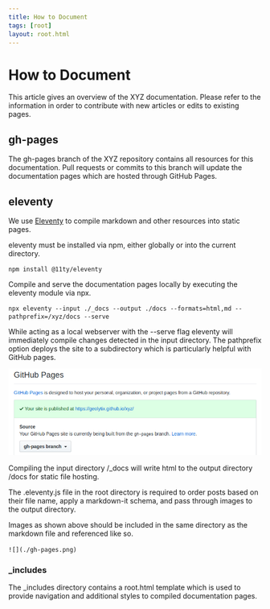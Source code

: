 ```yaml
---
title: How to Document
tags: [root]
layout: root.html
---
```


# How to Document

This article gives an overview of the XYZ documentation. Please refer to the information in order to contribute with new articles or edits to existing pages.

## gh-pages

The gh-pages branch of the XYZ repository contains all resources for this documentation. Pull requests or commits to this branch will update the documentation pages which are hosted through GitHub Pages.

## eleventy

We use [Eleventy](https://github.com/11ty/eleventy) to compile markdown and other resources into static pages.

eleventy must be installed via npm, either globally or into the current directory.

```
npm install @11ty/eleventy
```

Compile and serve the documentation pages locally by executing the eleventy module via npx.

```
npx eleventy --input ./_docs --output ./docs --formats=html,md --pathprefix=/xyz/docs --serve
```

While acting as a local webserver with the --serve flag eleventy will immediately compile changes detected in the input directory. The pathprefix option deploys the site to a subdirectory which is particularly helpful with GitHub pages.

![](./gh-pages.png)

Compiling the input directory /_docs will write html to the output directory /docs for static file hosting.

The .eleventy.js file in the root directory is required to order posts based on their file name, apply a markdown-it schema, and pass through images to the output directory.

Images as shown above should be included in the same directory as the markdown file and referenced like so.

```![](./gh-pages.png)```

### _includes

The _includes directory contains a root.html template which is used to provide navigation and additional styles to compiled documentation pages.